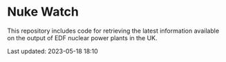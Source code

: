 # Nuke Watch

This repository includes code for retrieving the latest information available on the output of EDF nuclear power plants in the UK.

Last updated: 2023-05-18 18:10